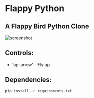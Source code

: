 # Flappy Python

## A Flappy Bird Python Clone
![screenshot](https://raw.github.com/AllanEd/FlappyPython/master/flappy_python/help/screenshot.jpg)

## Controls:
- 'up-arrow' - Fly up

## Dependencies:
 ```
pip install -r requirements.txt
```